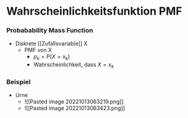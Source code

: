 # Wahrscheinlichkeitsfunktion PMF
### Probabability Mass Function
+ Diskrete [[Zufallsvariable]] X
	+ PMF von X
		+ $p_k=P(X=x_k)$
		+ Wahrscheinlichkeit, dass $X=x_k$

### Beispiel
+ Urne
	+ 	![[Pasted image 20221013063219.png]]
	+ ![[Pasted image 20221013063423.png]]
